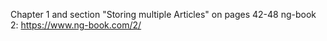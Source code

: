 Chapter 1 and section "Storing multiple Articles" on pages 42-48 ng-book 2: https://www.ng-book.com/2/


